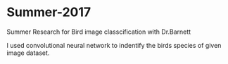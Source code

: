 # Summer-2017
Summer Research for Bird image classcification with Dr.Barnett

I used convolutional neural network to indentify the birds species of given image dataset. 
